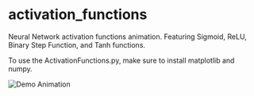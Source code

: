 # activation_functions
Neural Network activation functions animation. Featuring Sigmoid, ReLU, Binary Step Function, and Tanh functions. 

To use the ActivationFunctions.py, make sure to install matplotlib and numpy.

![Demo Animation](main/activation_functions.gif)
